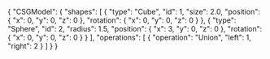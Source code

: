 {
  "CSGModel": {
    "shapes": [
      {
        "type": "Cube",
        "id": 1,
        "size": 2.0,
        "position": { "x": 0, "y": 0, "z": 0 },
        "rotation": { "x": 0, "y": 0, "z": 0 }
      },
      {
        "type": "Sphere",
        "id": 2,
        "radius": 1.5,
        "position": { "x": 3, "y": 0, "z": 0 },
        "rotation": { "x": 0, "y": 0, "z": 0 }
      }
    ],
    "operations": [
      {
        "operation": "Union",
        "left": 1,
        "right": 2
      }
    ]
  }
}